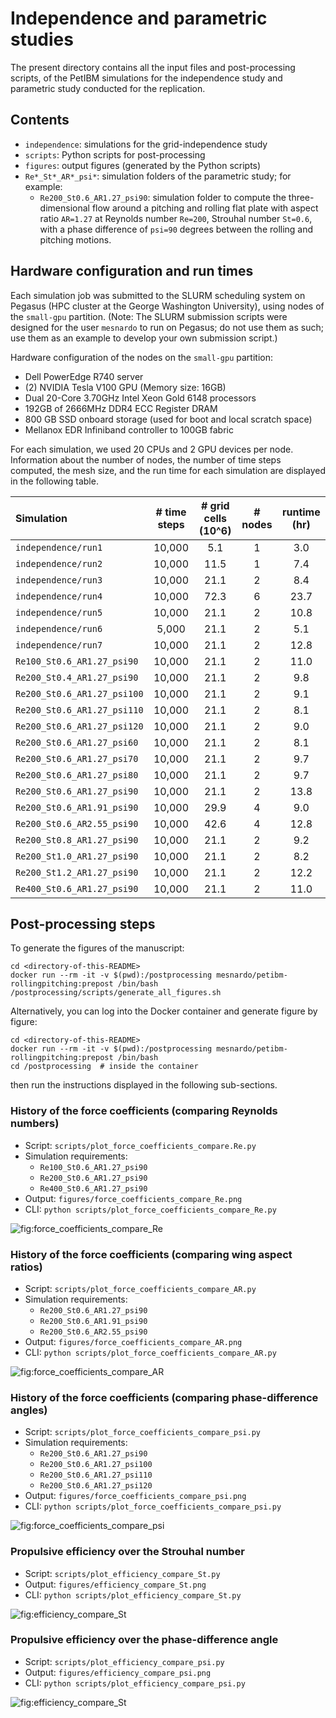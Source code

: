 # Independence and parametric studies

The present directory contains all the input files and post-processing scripts, of the PetIBM simulations for the independence study and parametric study conducted for the replication.

## Contents

* `independence`: simulations for the grid-independence study
* `scripts`: Python scripts for post-processing
* `figures`: output figures (generated by the Python scripts)
* `Re*_St*_AR*_psi*`: simulation folders of the parametric study; for example:
  * `Re200_St0.6_AR1.27_psi90`: simulation folder to compute the three-dimensional flow around a pitching and rolling flat plate with aspect ratio `AR=1.27` at Reynolds number `Re=200`, Strouhal number `St=0.6`, with a phase difference of `psi=90` degrees between the rolling and pitching motions.

## Hardware configuration and run times

Each simulation job was submitted to the SLURM scheduling system on Pegasus (HPC cluster at the George Washington University), using nodes of the `small-gpu` partition.
(Note: The SLURM submission scripts were designed for the user `mesnardo` to run on Pegasus; do not use them as such; use them as an example to develop your own submission script.)

Hardware configuration of the nodes on the `small-gpu` partition:

* Dell PowerEdge R740 server
* (2) NVIDIA Tesla V100 GPU (Memory size: 16GB)
* Dual 20-Core 3.70GHz Intel Xeon Gold 6148 processors
* 192GB of 2666MHz DDR4 ECC Register DRAM
* 800 GB SSD onboard storage (used for boot and local scratch space)
* Mellanox EDR Infiniband controller to 100GB fabric

For each simulation, we used 20 CPUs and 2 GPU devices per node.
Information about the number of nodes, the number of time steps computed, the mesh size, and the run time for each simulation are displayed in the following table.

| Simulation | # time steps | # grid cells (10^6) | # nodes | runtime (hr) |
|:-|:-:|:-:|:-:|:-:|
| `independence/run1` | 10,000 | 5.1 | 1 | 3.0 |
| `independence/run2` | 10,000 | 11.5 | 1 | 7.4 |
| `independence/run3` | 10,000 | 21.1 | 2 | 8.4 |
| `independence/run4` | 10,000 | 72.3 | 6 | 23.7 |
| `independence/run5` | 10,000 | 21.1 | 2 | 10.8 |
| `independence/run6` | 5,000 | 21.1 | 2 | 5.1 |
| `independence/run7` | 10,000 | 21.1 | 2 | 12.8 |
| `Re100_St0.6_AR1.27_psi90` | 10,000 | 21.1 | 2 | 11.0 |
| `Re200_St0.4_AR1.27_psi90` | 10,000 | 21.1 | 2 | 9.8 |
| `Re200_St0.6_AR1.27_psi100` | 10,000 | 21.1 | 2 | 9.1 |
| `Re200_St0.6_AR1.27_psi110` | 10,000 | 21.1 | 2 | 8.1 |
| `Re200_St0.6_AR1.27_psi120` | 10,000 | 21.1 | 2 | 9.0 |
| `Re200_St0.6_AR1.27_psi60` | 10,000 | 21.1 | 2 | 8.1 |
| `Re200_St0.6_AR1.27_psi70` | 10,000 | 21.1 | 2 | 9.7 |
| `Re200_St0.6_AR1.27_psi80` | 10,000 | 21.1 | 2 | 9.7 |
| `Re200_St0.6_AR1.27_psi90` | 10,000 | 21.1 | 2 | 13.8 |
| `Re200_St0.6_AR1.91_psi90` | 10,000 | 29.9 | 4 | 9.0 |
| `Re200_St0.6_AR2.55_psi90` | 10,000 | 42.6 | 4 | 12.8 |
| `Re200_St0.8_AR1.27_psi90` | 10,000 | 21.1 | 2 | 9.2 |
| `Re200_St1.0_AR1.27_psi90` | 10,000 | 21.1 | 2 | 8.2 |
| `Re200_St1.2_AR1.27_psi90` | 10,000 | 21.1 | 2 | 12.2 |
| `Re400_St0.6_AR1.27_psi90` | 10,000 | 21.1 | 2 | 11.0 |

## Post-processing steps

To generate the figures of the manuscript:

```shell
cd <directory-of-this-README>
docker run --rm -it -v $(pwd):/postprocessing mesnardo/petibm-rollingpitching:prepost /bin/bash /postprocessing/scripts/generate_all_figures.sh
```

Alternatively, you can log into the Docker container and generate figure by figure:

```shell
cd <directory-of-this-README>
docker run --rm -it -v $(pwd):/postprocessing mesnardo/petibm-rollingpitching:prepost /bin/bash
cd /postprocessing  # inside the container
```

then run the instructions displayed in the following sub-sections.

### History of the force coefficients (comparing Reynolds numbers)

* Script: `scripts/plot_force_coefficients_compare.Re.py`
* Simulation requirements:
  * `Re100_St0.6_AR1.27_psi90`
  * `Re200_St0.6_AR1.27_psi90`
  * `Re400_St0.6_AR1.27_psi90`
* Output: `figures/force_coefficients_compare_Re.png`
* CLI: `python scripts/plot_force_coefficients_compare_Re.py`

![fig:force_coefficients_compare_Re](figures/force_coefficients_compare_Re.png)

### History of the force coefficients (comparing wing aspect ratios)

* Script: `scripts/plot_force_coefficients_compare_AR.py`
* Simulation requirements:
  * `Re200_St0.6_AR1.27_psi90`
  * `Re200_St0.6_AR1.91_psi90`
  * `Re200_St0.6_AR2.55_psi90`
* Output: `figures/force_coefficients_compare_AR.png`
* CLI: `python scripts/plot_force_coefficients_compare_AR.py`

![fig:force_coefficients_compare_AR](figures/force_coefficients_compare_AR.png)

### History of the force coefficients (comparing phase-difference angles)

* Script: `scripts/plot_force_coefficients_compare_psi.py`
* Simulation requirements:
  * `Re200_St0.6_AR1.27_psi90`
  * `Re200_St0.6_AR1.27_psi100`
  * `Re200_St0.6_AR1.27_psi110`
  * `Re200_St0.6_AR1.27_psi120`
* Output: `figures/force_coefficients_compare_psi.png`
* CLI: `python scripts/plot_force_coefficients_compare_psi.py`

![fig:force_coefficients_compare_psi](figures/force_coefficients_compare_psi.png)

### Propulsive efficiency over the Strouhal number

* Script: `scripts/plot_efficiency_compare_St.py`
* Output: `figures/efficiency_compare_St.png`
* CLI: `python scripts/plot_efficiency_compare_St.py`

![fig:efficiency_compare_St](figures/efficiency_compare_St.png)

### Propulsive efficiency over the phase-difference angle

* Script: `scripts/plot_efficiency_compare_psi.py`
* Output: `figures/efficiency_compare_psi.png`
* CLI: `python scripts/plot_efficiency_compare_psi.py`

![fig:efficiency_compare_St](figures/efficiency_compare_psi.png)
